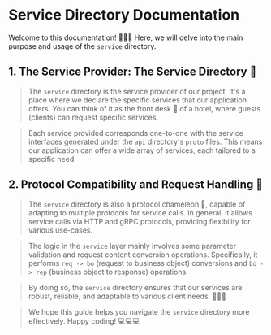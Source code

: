 # Service Directory Documentation

Welcome to this documentation! 🎉🎉🎉 Here, we will delve into the main purpose and usage of the `service` directory.

## 1. The Service Provider: The Service Directory 📡

> The `service` directory is the service provider of our project. It's a place where we declare the specific services that our application offers. You can think of it as the front desk 🎫 of a hotel, where guests (clients) can request specific services.

> Each service provided corresponds one-to-one with the service interfaces generated under the `api` directory's `proto` files. This means our application can offer a wide array of services, each tailored to a specific need.

## 2. Protocol Compatibility and Request Handling 🎯

> The `service` directory is also a protocol chameleon 🦎, capable of adapting to multiple protocols for service calls. In general, it allows service calls via HTTP and gRPC protocols, providing flexibility for various use-cases.

> The logic in the `service` layer mainly involves some parameter validation and request content conversion operations. Specifically, it performs `req -> bo` (request to business object) conversions and `bo -> rep` (business object to response) operations.

> By doing so, the `service` directory ensures that our services are robust, reliable, and adaptable to various client needs. 🚀🚀🚀

> We hope this guide helps you navigate the `service` directory more effectively. Happy coding! 💻💻💻